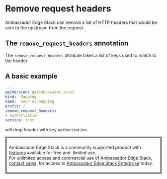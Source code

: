 # Remove request headers

Ambassador Edge Stack can remove a list of HTTP headers that would be sent to the upstream from the request.

## The `remove_request_headers` annotation

The `remove_request_headers` attribute takes a list of keys used to match to the header

## A basic example

```yaml
---
apiVersion: getambassador.io/v2
kind:  Mapping
name:  tour-ui_mapping
prefix: /
remove_request_headers:
- authorization
service: tour
```

will drop header with key `authorization`.

<div style="border: thick solid gray;padding:0.5em"> 

Ambassador Edge Stack is a community supported product with 
[features](getambassador.io/features) available for free and 
limited use. For unlimited access and commercial use of
Ambassador Edge Stack, [contact sales](https:/www.getambassador.io/contact) 
for access to [Ambassador Edge Stack Enterprise](/user-guide/ambassador-edge-stack-enterprise) today.

</div>
</p>
